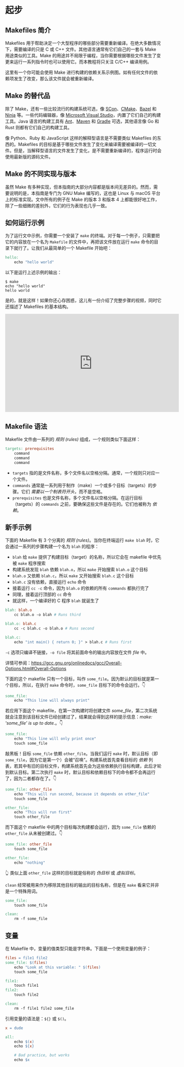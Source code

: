 # 起步

## Makefiles 简介

Makefiles 用于帮助决定一个大型程序的哪些部分需要重新编译。在绝大多数情况下，需要编译的只是 C 或 C++ 文件。其他语言通常有它们自己的一套与 Make 用途类似的工具。Make 的用途并不局限于编程，当你需要根据哪些文件发生了变更来运行一系列指令时也可以使用它。而本教程将只关注 C/C++ 编译用例。

这里有一个你可能会使用 Make 进行构建的依赖关系示例图。如有任何文件的依赖项发生了改变，那么该文件就会被重新编译。

<ImageZoom src="../assets/images/dependency_graph.png" :border="false" />

## Make 的替代品

除了 Make，还有一些比较流行的构建系统可选，像 [SCon](https://scons.org/)、[CMake](https://cmake.org/)、[Bazel](https://bazel.build/) 和 [Ninja](https://ninja-build.org/) 等。一些代码编辑器，像 [Microsoft Visual Studio](https://visualstudio.microsoft.com/)，内置了它们自己的构建工具。Java 语言的构建工具有 [Ant](https://ant.apache.org/)、[Maven](https://maven.apache.org/what-is-maven.html) 和 [Gradle](https://gradle.org/) 可选，其他语言像 Go 和 Rust 则都有它们自己的构建工具。

像 Python、Ruby 和 JavaScript 这样的解释型语言是不需要类似 Makefiles 的东西的。Makefiles 的目标是基于哪些文件发生了变化来编译需要被编译的一切文件。但是，当解释型语言的文件发生了变化，是不需要重新编译的，程序运行时会使用最新版的源码文件。

## Make 的不同实现与版本

虽然 Make 有多种实现，但本指南的大部分内容都是版本间无差异的。然而，需要说明的是，本指南是专门为 GNU Make 编写的，这也是 Linux 与 macOS 平台上的标准实现。文中所有的例子在 Make 的版本 3 和版本 4 上都能很好地工作，除了一些细微的差别外，它们的行为表现也几乎一致。

## 如何运行示例

为了运行文中示例，你需要一个安装了 `make` 的终端。对于每一个例子，只需要把它的内容放在一个名为 `Makefile` 的文件中，再把该文件放在运行 `make` 命令的目录下就行了。让我们从最简单的一个 Makefile 开始吧：

```makefile
hello:
    echo "hello world"
```

以下是运行上述示例的输出：

```shell
$ make
echo "hello world"
hello world
```

是的，就是这样！如果你还心存困惑，这儿有一份介绍了完整步骤的视频，同时它还描述了 Makefiles 的基本结构。

<iframe width="560" height="315" src="https://www.youtube.com/embed/zeEMISsjO38" frameborder="0" allow="accelerometer; autoplay; encrypted-media; gyroscope; picture-in-picture" allowfullscreen></iframe>

## Makefile 语法

Makefile 文件由一系列的 _规则 (rules)_ 组成，一个规则类似下面这样：

```makefile
targets: prerequisites
    command
    command
    command
```

- `targets` 指的是文件名称，多个文件名以空格分隔。通常，一个规则只对应一个文件。
- `commands` 通常是一系列用于制作（make）一个或多个目标（targets）的步骤。它们 _需要以一个制表符开头_，而不是空格。
- `prerequisites` 也是文件名称，多个文件名以空格分隔。在运行目标（targets）的 `commands` 之前，要确保这些文件是存在的。它们也被称为 _依赖_。

## 新手示例

下面的 Makefile 有 3 个分离的 _规则 (rules)_。当你在终端运行 `make blah` 时，它会通过一系列的步骤构建一个名为 `blah` 的程序：

- `blah` 给 `make` 提供了构建目标（target）的名称，所以它会在 makefile 中优先被 `make` 程序搜索
- 构建系统发现 `blah` 依赖 `blah.o`，所以 `make` 开始搜索 `blah.o` 这个目标
- `blah.o` 又依赖 `blah.c`，所以 `make` 又开始搜索 `blah.c` 这个目标
- `blah.c` 没有依赖，直接运行 `echo` 命令
- 接着运行 `cc -c` 命令，因为 `blah.o` 的依赖的所有 `commands` 都执行完了
- 同理，接着运行顶部的 `cc` 命令
- 就这样，一个编译好的 C 程序 `blah` 就诞生了

```makefile
blah: blah.o
    cc blah.o -o blah # Runs third

blah.o: blah.c
    cc -c blah.c -o blah.o # Runs second

blah.c:
    echo "int main() { return 0; }" > blah.c # Runs first
```

<Note type="tip" label="译者注">

`-c` 选项只编译不链接，`-o file` 将其前面命令的输出内容放在文件 _file_ 中。

详情可参阅：https://gcc.gnu.org/onlinedocs/gcc/Overall-Options.html#Overall-Options

</Note>

下面的这个 makefile 只有一个目标，叫作 `some_file`。因为默认的目标就是第一个目标，所以，在执行 `make` 命令时，`some_file` 目标下的命令会运行。👇

```makefile
some_file:
    echo "This line will always print"
```

若应用下面这个 makefile，在第一次构建时将创建文件 *some_file*，第二次系统就会注意到该目标文件已经创建过了，结果就会得到这样的提示信息：*make: 'some_file' is up to date.*。👇

```makefile
some_file:
    echo "This line will only print once"
    touch some_file
```

敲黑板！目标 `some_file` 依赖 `other_file`。当我们运行 `make` 时，默认目标（即 `some_file`，因为它是第一个）会被“召唤”。构建系统首先查看目标的 _依赖_ 列表，若其中有旧的目标文件，构建系统首先会为这些依赖执行目标构建，此后才轮到默认目标。第二次执行 `make` 时，默认目标和依赖目标下的命令都不会再运行了，因为二者都存在了。👇

```makefile
some_file: other_file
    echo "This will run second, because it depends on other_file"
    touch some_file

other_file:
    echo "This will run first"
    touch other_file
```

而下面这个 makefile 中的两个目标每次构建都会运行，因为 `some_file` 依赖的 `other_file` 从未被创建过。👇

```makefile
some_file: other_file
    touch some_file

other_file:
    echo "nothing"
```

<Note type="tip" label="译者注">

👆 类似上面 `other_file` 这样的目标就是俗称的 _伪目标_ 或 _虚拟目标_。

</Note>

`clean` 经常被用来作为移除其他目标的输出的目标名称，但是在 `make` 看来它并非是一个特殊用词。

```makefile
some_file: 
    touch some_file

clean:
    rm -f some_file
```

## 变量

在 Makefile 中，变量的值类型只能是字符串。下面是一个使用变量的例子：

```makefile
files = file1 file2
some_file: $(files)
    echo "Look at this variable: " $(files)
    touch some_file

file1:
    touch file1
file2:
    touch file2

clean:
    rm -f file1 file2 some_file
```

引用变量的语法是：`${}` 或 `$()`。

```makefile
x = dude

all:
    echo $(x)
    echo ${x}

    # Bad practice, but works
    echo $x
```
